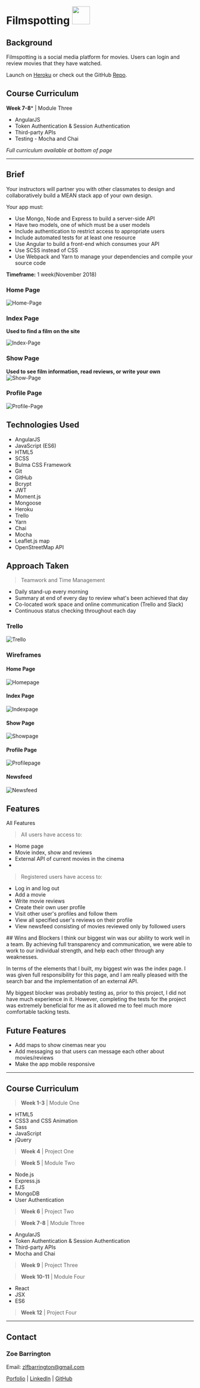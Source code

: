 # **Filmspotting** <img src="https://trello-attachments.s3.amazonaws.com/5bed8efca96b2a5821714190/5beec7e682068e09a7ee4ad9/c5409bca2ad015f6e8fdbcae4818f1a6/filmspotting-wordmark-3000x3000.jpg" style="width: 48px;"/>

## Background

Filmspotting is a social media platform for movies. Users can login and review movies that they have watched.

Launch on [Heroku](https://film-spotting.herokuapp.com/#!/) or check out the GitHub [Repo](https://github.com/zoebarrington/wdi-project-3).

## Course Curriculum
**Week 7-8*** | Module Three
* AngularJS
* Token Authentication & Session Authentication
* Third-party APIs
* Testing - Mocha and Chai

*Full curriculum available at bottom of page*

***

## Brief

Your instructors will partner you with other classmates to design and collaboratively build a MEAN stack app of your own design.

Your app must:
* Use Mongo, Node and Express to build a server-side API
* Have two models, one of which must be a user models
* Include authentication to restrict access to appropriate users
* Include automated tests for at least one resource
* Use Angular to build a front-end which consumes your API  
* Use SCSS instead of CSS  
* Use Webpack and Yarn to manage your dependencies and compile your source code

**Timeframe:** 1 week(November 2018)


### Home Page
![Home-Page](screenshots/filmspot-home.gif)

### Index Page
**Used to find a film on the site**

![Index-Page](screenshots/filmspot-gif.gif)

### Show Page
**Used to see film information, read reviews, or write your own**
![Show-Page](screenshots/show-film.gif)

### Profile Page
![Profile-Page](screenshots/film-profilepage.gif)


## Technologies Used
* AngularJS
* JavaScript (ES6)
* HTML5
* SCSS
* Bulma CSS Framework
* Git
* GitHub
* Bcrypt
* JWT
* Moment.js
* Mongoose
* Heroku
* Trello
* Yarn
* Chai
* Mocha
* Leaflet.js map
* OpenStreetMap API


## Approach Taken

> Teamwork and Time Management
* Daily stand-up every morning
* Summary at end of every day to review what's been achieved that day  
* Co-located work space and online communication (Trello and Slack)
* Continuous status checking throughout each day

### Trello
![Trello](screenshots/prj3-trello.gif)

### Wireframes
#### Home Page  
![Homepage](screenshots/project3-home.jpg)

#### Index Page  
![Indexpage](screenshots/project3-index.jpg)

#### Show Page
![Showpage](screenshots/project3-show.jpg)

#### Profile Page  
![Profilepage](screenshots/project3-profile.jpg)

#### Newsfeed  
![Newsfeed](screenshots/project3-newsfeed.jpg)

## Features
All Features

> All users have access to:
* Home page
* Movie index, show and reviews
* External API of current movies in the cinema
*

> Registered users have access to:
* Log in and log out  
* Add a movie
* Write movie reviews
* Create their own user profile
* Visit other user's profiles and follow them
* View all specified user's reviews on their profile
* View newsfeed consisting of movies reviewed only by followed users

<!-- ## Featured Piece of Code no.1
```javascript  
$http({
  method: 'GET',
  url: 'https://api.themoviedb.org/3/movie/now_playing?api_key=1712d52487cc8d1fca9c99a892dd1f38&language=en-US&page=1'
}).then(result => {
  $scope.releases = result.data.results;
  console.log('scope', $scope.releases);
});
```

This piece of code is taken from the indexCtrl.js file in the back-end.
 -->
## Wins and Blockers
I think our biggest win was our ability to work well in a team. By achieving full transparency and communication, we were able to work to our individual strength, and help each other through any weaknesses.

In terms of the elements that I built, my biggest win was the index page. I was given full responsibility for this page, and I am really pleased with the search bar and the implementation of an external API.

My biggest blocker was probably testing as, prior to this project, I did not have much experience in it. However, completing the tests for the project was extremely beneficial for me as it allowed me to feel much more comfortable tacking tests.

## Future Features

* Add maps to show cinemas near you
* Add messaging so that users can message each other about movies/reviews
* Make the app mobile responsive

***

## Course Curriculum

> **Week 1-3** | Module One  
* HTML5
* CSS3 and CSS Animation
* Sass
* JavaScript
* jQuery

> **Week 4** | Project One

> **Week 5** | Module Two  
* Node.js
* Express.js
* EJS
* MongoDB
* User Authentication  

> **Week 6** | Project Two

> **Week 7-8** | Module Three
* AngularJS
* Token Authentication & Session Authentication
* Third-party APIs
* Mocha and Chai

> **Week 9** | Project Three

> **Week 10-11** | Module Four
* React
* JSX
* ES6

>**Week 12** | Project Four

***
## Contact
### Zoe Barrington  
Email: zlfbarrington@gmail.com

[Porfolio](zoebarrington.com) | [LinkedIn](https://www.linkedin.com/notifications/) | [GitHub](https://github.com/zoebarrington)
